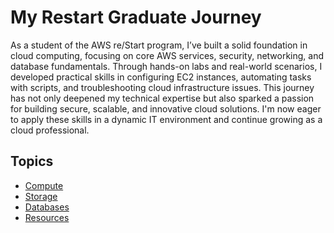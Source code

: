 # My Restart Graduate Journey

As a student of the AWS re/Start program, I’ve built a solid foundation in cloud computing, focusing on core AWS services, security, networking, and database fundamentals. Through hands-on labs and real-world scenarios, I developed practical skills in configuring EC2 instances, automating tasks with scripts, and troubleshooting cloud infrastructure issues. This journey has not only deepened my technical expertise but also sparked a passion for building secure, scalable, and innovative cloud solutions. I'm now eager to apply these skills in a dynamic IT environment and continue growing as a cloud professional.


## Topics

- [Compute](./compute/topic-notes.md)
- [Storage](./storage/topic-notes.md)
- [Databases](./databases/database-design.md)
- [Resources](./resources/helpful-links.md)


